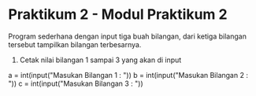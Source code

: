 # Praktikum 2 - Modul Praktikum 2

Program sederhana dengan input tiga buah bilangan, dari ketiga bilangan tersebut tampilkan bilangan terbesarnya.

1. Cetak nilai bilangan 1 sampai 3 yang akan di input

a = int(input("Masukan Bilangan 1 : "))
b = int(input("Masukan Bilangan 2 : "))
c = int(input("Masukan Bilangan 3 : "))
